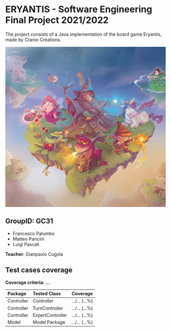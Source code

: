 # ERYANTIS - Software Engineering Final Project 2021/2022
The project consists of a Java implementation of the board game Eryantis, made by Cranio Creations.

![This is an image](src/main/resources/graphics/eriantys_banner.png)






## GroupID: GC31
+ Francesco Palumbo
+ Matteo Pancini
+ Luigi Pascali
  
**Teacher**: Gianpaolo Cugola


## Test cases coverage
**Coverage criteria: ...**

| Package    | Tested Class       |    Coverage    |
|:-----------|:-------------------|:--------------:|
| Controller | Controller         | .../... (...%) |
| Controller | TurnController     | .../... (...%) |
| Controller | ExpertController   | .../... (...%) |
| Model      | Model Package      | .../... (...%) |
